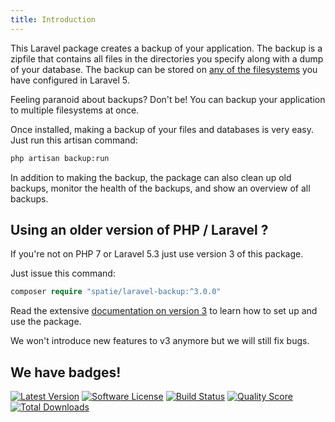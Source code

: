 ```yaml
---
title: Introduction
---
```


This Laravel package creates a backup of your application. The backup is a zipfile that contains all files in the directories you specify along with a dump of your database. The backup can be stored on [any of the filesystems](http://laravel.com/docs/5.0/filesystem)  you have configured in Laravel 5.

Feeling paranoid about backups? Don't be! You can backup your application to multiple filesystems at once.

Once installed, making a backup of your files and databases is very easy. Just run this artisan command:

``` bash
php artisan backup:run
```

In addition to making the backup, the package can also clean up old backups, monitor the health of the backups, and show an overview of all backups.

## Using an older version of PHP / Laravel ?

If you're not on PHP 7 or Laravel 5.3 just use version 3 of this package. 
 
Just issue this command:

```php
composer require "spatie/laravel-backup:^3.0.0"
```

Read the extensive [documentation on version 3](https://docs.spatie.be/laravel-backup/v3) to learn how to set up and use the package.

We won't introduce new features to v3 anymore but we will still fix bugs.

## We have badges!

<section class="article_badges">
    <a href="https://github.com/spatie/laravel-backup/releases"><img src="https://img.shields.io/github/release/spatie/laravel-backup.svg?style=flat-square" alt="Latest Version"></a>
    <a href="LICENSE.md"><img src="https://img.shields.io/badge/license-MIT-brightgreen.svg?style=flat-square" alt="Software License"></a>
    <a href="https://travis-ci.org/spatie/laravel-backup"><img src="https://img.shields.io/travis/spatie/laravel-backup/master.svg?style=flat-square" alt="Build Status"></a>
    <a href="https://scrutinizer-ci.com/g/spatie/laravel-backup"><img src="https://img.shields.io/scrutinizer/g/spatie/laravel-backup.svg?style=flat-square" alt="Quality Score"></a>
    <a href="https://packagist.org/packages/spatie/laravel-backup"><img src="https://img.shields.io/packagist/dt/spatie/laravel-backup.svg?style=flat-square" alt="Total Downloads"></a>
</section>
